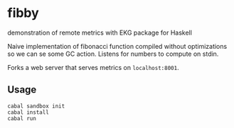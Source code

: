 # fibby 

demonstration of remote metrics with EKG package for Haskell

Naive implementation of fibonacci function compiled without optimizations so we can se some GC action. Listens for numbers to compute on stdin.

Forks a web server that serves metrics on `localhost:8001`.

## Usage

    cabal sandbox init
    cabal install
    cabal run
